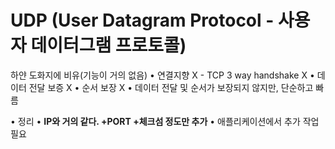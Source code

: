 #  UDP (User Datagram Protocol - 사용자 데이터그램 프로토콜)
하얀 도화지에 비유(기능이 거의 없음)
• 연결지향 X - TCP 3 way handshake X
• 데이터 전달 보증 X
• 순서 보장 X
• 데이터 전달 및 순서가 보장되지 않지만, 단순하고 빠름

• 정리
	• **IP와 거의 같다. +PORT +체크섬 정도만 추가**
	• 애플리케이션에서 추가 작업 필요
